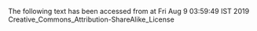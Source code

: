 The following text has been accessed from at Fri Aug 9 03:59:49 IST 2019
Creative_Commons_Attribution-ShareAlike_License
